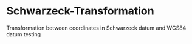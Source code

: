 # Schwarzeck-Transformation
Transformation between coordinates in Schwarzeck datum and WGS84 datum
testing
